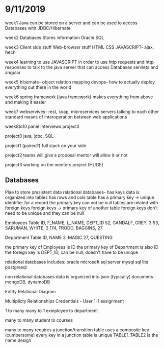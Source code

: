 # 9/11/2019

week1
Java can be stored on a server and can be used to access Databases
with JDBC/Hibernate

week2
Databases
Stores information
Oracle SQL

week3
Client side stuff
Web-browser stuff
HTML
CSS
JAVASCRIPT- ajax, fetch

week4
learning to use JAVASCRIPT
in order to use http requests and http responses
to talk to the java server that can access Databases
servlets and angular

week5
hibernate- object relation mapping
devops- how to actually deploy everything out there in the world

week6
spring framework (java framework)
makes everything from above and making it easier

week7
webservives- rest, soap, microservices
servers talking to each other
standard means of interoperation between web applications

week8to10
panel interviews
project3

project0
java, jdbc, SQL

project1 (paired?)
full stack on your side

project2
teams will give a proposal
mentor will allow it or not

project3
working on the mentors project (HUGE)

## Databases

Plae to store presistent data
relational databases- has keys
    data is organized into tables
    has rows and cols
    table has a primary key -> unique identifier for a record
    the primary key can not be null
    tables are related with foreign keys
    foreign keys -> primary key of another table
    foreign keys don't need to be unique and they can be null

Employees Table
ID, F_NAME, L_NAME, DEPT_ID
52, GANDALF, GREY, 3
53, SARUMAN, WHITE, 3
174, FRODO, BAGGINS, 27

Department Table
ID, NAME
3, MAGIC
27, QUESTING

the primary key of Employees is ID
the primary key of Department is also ID
the foreign key is DEPT_ID, can be null, doesn't have to be unique

relational databases includes:
oracle
microsoft sql server
mysql
sql lite
postgresql

non relational databases
data is organized into json (typically) documens
mongoDB, dynamoDB

Entity Relational Diagram

Multiplicty Relationships
Credentials - User
1-1 assignment

1 to many
many to 1
exmployee to department

many to many
student to courses

many to many requires a junction/transition table
uses a composite key (cumbersome)
every key in a junction table is unique
TABLE1_TABLE2 is the name design
